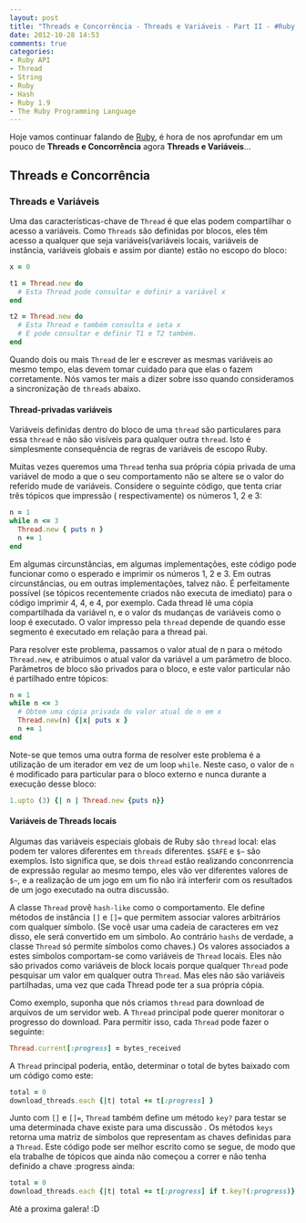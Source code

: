```yaml
---
layout: post
title: "Threads e Concorrência - Threads e Variáveis - Part II - #Ruby 1.9"
date: 2012-10-28 14:53
comments: true
categories: 
- Ruby API
- Thread
- String
- Ruby
- Hash
- Ruby 1.9
- The Ruby Programming Language
---
```


Hoje vamos continuar falando de [Ruby](http://www.ruby-doc.org/core-1.9.3/), é hora de nos aprofundar em um pouco de **Threads e Concorrência** agora **Threads e Variáveis**...

## Threads e Concorrência

### Threads e Variáveis

Uma das características-chave de `Thread` é que elas podem compartilhar o acesso a variáveis. Como `Threads` são definidas
por blocos, eles têm acesso a qualquer que seja variáveis ​​(variáveis ​​locais, variáveis ​​de instância, variáveis ​​globais e
 assim por diante) estão no escopo do bloco:

``` ruby Thread e Variavel
x = 0

t1 = Thread.new do
  # Esta Thread pode consultar e definir a variável x
end

t2 = Thread.new do
  # Esta Thread e também consulta e seta x
  # E pode consultar e definir T1 e T2 também.
end
```

Quando dois ou mais `Thread` de ler e escrever as mesmas variáveis ao mesmo tempo, elas devem tomar cuidado para que elas o
fazem corretamente. Nós vamos ter mais a dizer sobre isso quando consideramos a sincronização de `threads` abaixo.
<!--more-->

#### Thread-privadas variáveis

Variáveis ​​definidas dentro do bloco de uma `thread` são particulares para essa `thread` e não são visíveis para qualquer 
outra `thread`. Isto é simplesmente consequência de regras de variáveis de escopo ​​Ruby.

Muitas vezes queremos uma `Thread` tenha sua própria cópia privada de uma variável de modo a que o seu comportamento não se
altere se o valor do referido mude de variáveis. Considere o seguinte código, que tenta criar três tópicos que impressão (
respectivamente) os números 1, 2 e 3:

``` ruby Threads Privadas
n = 1
while n <= 3
  Thread.new { puts n }
  n += 1
end
```

Em algumas circunstâncias, em algumas implementações, este código pode funcionar como o esperado e imprimir os números 1, 2 e
3. Em outras circunstâncias, ou em outras implementações, talvez não. É perfeitamente possível (se tópicos recentemente 
criados não executa de imediato) para o código imprimir 4, 4, e 4, por exemplo. Cada thread lê uma cópia compartilhada da 
variável n, e o valor ds mudanças de variáveis ​​como o loop é executado. O valor impresso pela `thread` depende de quando esse
segmento é executado em relação para a thread pai.

Para resolver este problema, passamos o valor atual de n para o método `Thread.new`, e atribuimos o atual valor da variável a
um parâmetro de bloco. Parâmetros de bloco são privados para o bloco, e este valor particular não é partilhado entre tópicos:

``` ruby Threads Privadas
n = 1
while n <= 3
  # Obtem uma cópia privada do valor atual de n em x
  Thread.new(n) {|x| puts x }
  n += 1
end
```

Note-se que temos uma outra forma de resolver este problema é a utilização de um iterador em vez de um loop `while`. Neste
caso, o valor de `n` é modificado para particular para o bloco externo e nunca durante a execução desse bloco:

```ruby Thread Privada com Interator
1.upto (3) {| n | Thread.new {puts n}}
```


#### Variáveis ​​de Threads locais

Algumas das variáveis especiais globais de Ruby são `thread` local: elas podem ter valores diferentes em `threads` diferentes.
`$SAFE` e `$~` são exemplos. Isto significa que, se dois `thread` estão realizando conconrrencia de expressão regular ao mesmo
tempo, eles vão ver diferentes valores de `$~`, e a realização de um jogo em um fio não irá interferir com os resultados de 
um jogo executado na outra discussão.

A classe `Thread` provê `hash-like` como o comportamento. Ele define métodos de instância `[]` e `[]=` que permitem associar
valores arbitrários com qualquer símbolo. (Se você usar uma cadeia de caracteres em vez disso, ele será convertido em um
símbolo. Ao contrário `hashs` de verdade, a classe `Thread` só permite símbolos como chaves.) Os valores associados a estes
símbolos comportam-se como variáveis ​​de `Thread` locais. Eles não são privados como variáveis de block ​​locais porque qualquer
`Thread` pode pesquisar um valor em qualquer outra `Thread`. Mas eles não são variáveis partilhadas, uma vez que cada Thread
pode ter a sua própria cópia.

Como exemplo, suponha que nós criamos `thread` para download de arquivos de um servidor web. A `Thread` principal pode querer
monitorar o progresso do download. Para permitir isso, cada `Thread` pode fazer o seguinte:

```ruby Thread de progresso
Thread.current[:progress] = bytes_received
```

A `Thread` principal poderia, então, determinar o total de bytes baixado com um código como este:

```ruby Thread de progresso
total = 0
download_threads.each {|t| total += t[:progress] }
```

Junto com `[]` e `[]=`, `Thread` também define um método `key?` para testar se uma determinada chave existe para uma discussão
. Os métodos `keys` retorna uma matriz de símbolos que representam as chaves definidas para a `Thread`. Este código pode ser
melhor escrito como se segue, de modo que ela trabalhe de tópicos que ainda não começou a correr e não tenha definido a chave 
:progress ainda:

```ruby Thread de progresso
total = 0
download_threads.each {|t| total += t[:progress] if t.key?(:progress)}
```

Até a proxima galera! :D